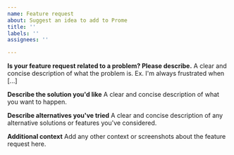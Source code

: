 ```yaml
---
name: Feature request
about: Suggest an idea to add to Prome
title: ''
labels: ''
assignees: ''

---
```


**Is your feature request related to a problem? Please describe.**
A clear and concise description of what the problem is. Ex. I'm always frustrated when [...]

**Describe the solution you'd like**
A clear and concise description of what you want to happen.

**Describe alternatives you've tried**
A clear and concise description of any alternative solutions or features you've considered.

**Additional context**
Add any other context or screenshots about the feature request here.
